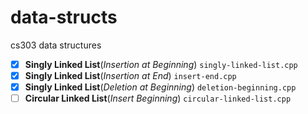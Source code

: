 # data-structs

cs303 data structures

- [x] **Singly Linked List**(*Insertion at Beginning*)      `singly-linked-list.cpp`
- [x] **Singly Linked List**(*Insertion at End*)            `insert-end.cpp`
- [x] **Singly Linked List**(*Deletion at Beginning*)       `deletion-beginning.cpp`
- [ ] **Circular Linked List**(*Insert Beginning*)          `circular-linked-list.cpp`
